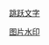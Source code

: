 

[跳跃文字](https://www.bilibili.com/video/BV1gp4y1k76j/)


[图片水印](https://www.bilibili.com/video/BV1Uv411k7fg/)